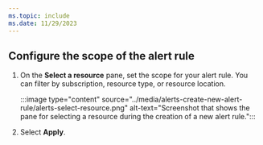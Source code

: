 ```yaml
---
ms.topic: include
ms.date: 11/29/2023
---
```


## Configure the scope of the alert rule

1. On the **Select a resource** pane, set the scope for your alert rule. You can filter by subscription, resource type, or resource location.

    :::image type="content" source="../media/alerts-create-new-alert-rule/alerts-select-resource.png" alt-text="Screenshot that shows the pane for selecting a resource during the creation of a new alert rule.":::

1. Select **Apply**.
